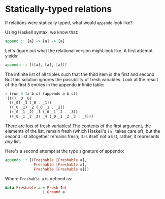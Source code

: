 # Statically-typed relations

If relations were statically typed, what would `appendo` look like?

Using Haskell syntax, we know that:

```haskell
append :: [a] -> [a] -> [a]
```

Let's figure out what the relational version might look like. A first attempt yields:

```haskell
appendo :: [([a], [a], [a])]
```

The infinite list of all triples such that the third item is the first and second. But this solution ignores the possibliity of fresh variables. Look at the result of the first 5 entries in the appendo infinite table:

```scheme
> (run 5 (a b c) (appendo a b c))
'((() _0 _0)
  ((_0) _1 (_0 . _1))
  ((_0 _1) _2 (_0 _1 . _2))
  ((_0 _1 _2) _3 (_0 _1 _2 . _3))
  ((_0 _1 _2 _3) _4 (_0 _1 _2 _3 . _4)))
```
There are lots of fresh variables! The contents of the first argument, the elements of the list, remain fresh (which Haskell's `[a]` takes care of), but the second list altogether remains fresh; it is itself not a list, rather, it represents *any* list.

Here's a second attempt at the type signature of appendo:

```haskell
appendo :: [(Freshable [Freshable a],
             Freshable [Freshable a],
             Freshable [Freshable a])]
```

Where `Freshable a` is defined as:

```haskell
data Freshable a = Fresh Int
                 | Ground a
```


